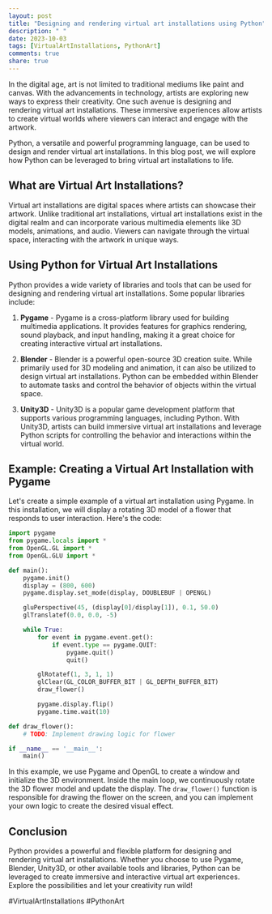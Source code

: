 ```yaml
---
layout: post
title: "Designing and rendering virtual art installations using Python"
description: " "
date: 2023-10-03
tags: [VirtualArtInstallations, PythonArt]
comments: true
share: true
---
```


In the digital age, art is not limited to traditional mediums like paint and canvas. With the advancements in technology, artists are exploring new ways to express their creativity. One such avenue is designing and rendering virtual art installations. These immersive experiences allow artists to create virtual worlds where viewers can interact and engage with the artwork.

Python, a versatile and powerful programming language, can be used to design and render virtual art installations. In this blog post, we will explore how Python can be leveraged to bring virtual art installations to life.

## What are Virtual Art Installations?

Virtual art installations are digital spaces where artists can showcase their artwork. Unlike traditional art installations, virtual art installations exist in the digital realm and can incorporate various multimedia elements like 3D models, animations, and audio. Viewers can navigate through the virtual space, interacting with the artwork in unique ways.

## Using Python for Virtual Art Installations

Python provides a wide variety of libraries and tools that can be used for designing and rendering virtual art installations. Some popular libraries include:

1. **Pygame** - Pygame is a cross-platform library used for building multimedia applications. It provides features for graphics rendering, sound playback, and input handling, making it a great choice for creating interactive virtual art installations.

2. **Blender** - Blender is a powerful open-source 3D creation suite. While primarily used for 3D modeling and animation, it can also be utilized to design virtual art installations. Python can be embedded within Blender to automate tasks and control the behavior of objects within the virtual space.

3. **Unity3D** - Unity3D is a popular game development platform that supports various programming languages, including Python. With Unity3D, artists can build immersive virtual art installations and leverage Python scripts for controlling the behavior and interactions within the virtual world.

## Example: Creating a Virtual Art Installation with Pygame

Let's create a simple example of a virtual art installation using Pygame. In this installation, we will display a rotating 3D model of a flower that responds to user interaction. Here's the code:

```python
import pygame
from pygame.locals import *
from OpenGL.GL import *
from OpenGL.GLU import *

def main():
    pygame.init()
    display = (800, 600)
    pygame.display.set_mode(display, DOUBLEBUF | OPENGL)

    gluPerspective(45, (display[0]/display[1]), 0.1, 50.0)
    glTranslatef(0.0, 0.0, -5)

    while True:
        for event in pygame.event.get():
            if event.type == pygame.QUIT:
                pygame.quit()
                quit()

        glRotatef(1, 3, 1, 1)
        glClear(GL_COLOR_BUFFER_BIT | GL_DEPTH_BUFFER_BIT)
        draw_flower()

        pygame.display.flip()
        pygame.time.wait(10)

def draw_flower():
    # TODO: Implement drawing logic for flower

if __name__ == '__main__':
    main()
```

In this example, we use Pygame and OpenGL to create a window and initialize the 3D environment. Inside the main loop, we continuously rotate the 3D flower model and update the display. The `draw_flower()` function is responsible for drawing the flower on the screen, and you can implement your own logic to create the desired visual effect.

## Conclusion

Python provides a powerful and flexible platform for designing and rendering virtual art installations. Whether you choose to use Pygame, Blender, Unity3D, or other available tools and libraries, Python can be leveraged to create immersive and interactive virtual art experiences. Explore the possibilities and let your creativity run wild!

#VirtualArtInstallations #PythonArt